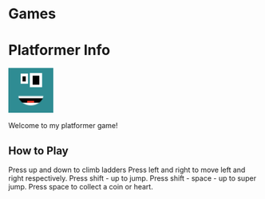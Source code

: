 # Games

# Platformer Info

![](https://github.com/zestra/Games/blob/main/Platformer/Draft%203/images/blue.PNG)

Welcome to my platformer game!

## How to Play

Press up and down to climb ladders
Press left and right to move left and right respectively.
Press shift - up to jump.
Press shift - space - up to super jump.
Press space to collect a coin or heart.
